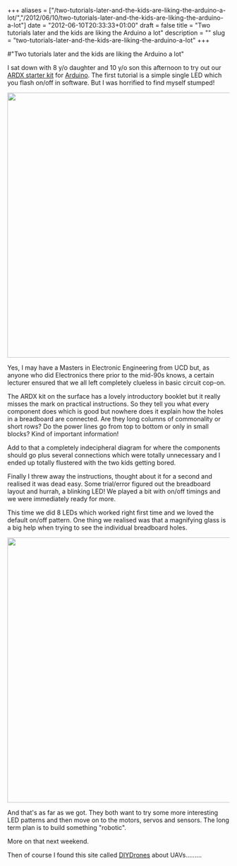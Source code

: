 +++
aliases = ["/two-tutorials-later-and-the-kids-are-liking-the-arduino-a-lot/","/2012/06/10/two-tutorials-later-and-the-kids-are-liking-the-arduino-a-lot"]
date = "2012-06-10T20:33:33+01:00"
draft = false
title = "Two tutorials later and the kids are liking the Arduino a lot"
description = ""
slug = "two-tutorials-later-and-the-kids-are-liking-the-arduino-a-lot"
+++

#"Two tutorials later and the kids are liking the Arduino a lot"

I sat down with 8 y/o daughter and 10 y/o son this afternoon to try out our <a href="http://www.seeedstudio.com/depot/ardx-the-starter-kit-for-arduino-p-1153.html?cPath=138">ARDX starter kit</a> for <a href="http://arduino.cc/">Arduino</a>. The first tutorial is a simple single LED which you flash on/off in software. But I was horrified to find myself stumped!

<a href="https://s3-eu-west-1.amazonaws.com/conoroneill.net/wp-content/uploads/2012/06/ardx01.jpg"><img class="alignnone size-full wp-image-756" title="ardx01" src="https://s3-eu-west-1.amazonaws.com/conoroneill.net/wp-content/uploads/2012/06/ardx01.jpg" alt="" width="800" height="600" /></a>

Yes, I may have a Masters in Electronic Engineering from UCD but, as anyone who did Electronics there prior to the mid-90s knows, a certain lecturer ensured that we all left completely clueless in basic circuit cop-on.

The ARDX kit on the surface has a lovely introductory booklet but it really misses the mark on practical instructions. So they tell you what every component does which is good but nowhere does it explain how the holes in a breadboard are connected. Are they long columns of commonality or short rows? Do the power lines go from top to bottom or only in small blocks? Kind of important information!

Add to that a completely indecipheral diagram for where the components should go plus several connections which were totally unnecessary and I ended up totally flustered with the two kids getting bored.

Finally I threw away the instructions, thought about it for a second and realised it was dead easy. Some trial/error figured out the breadboard layout and hurrah, a blinking LED! We played a bit with on/off timings and we were immediately ready for more.

This time we did 8 LEDs which worked right first time and we loved the default on/off pattern. One thing we realised was that a magnifying glass is a big help when trying to see the individual breadboard holes.

<a href="https://s3-eu-west-1.amazonaws.com/conoroneill.net/wp-content/uploads/2012/06/ardx02.jpg"><img class="alignnone size-full wp-image-757" title="ardx02" src="https://s3-eu-west-1.amazonaws.com/conoroneill.net/wp-content/uploads/2012/06/ardx02.jpg" alt="" width="800" height="600" /></a>

And that's as far as we got. They both want to try some more interesting LED patterns and then move on to the motors, servos and sensors. The long term plan is to build something "robotic".

More on that next weekend.

Then of course I found this site called <a href="http://diydrones.com/">DIYDrones</a> about UAVs.........